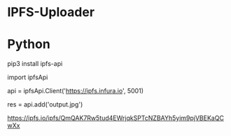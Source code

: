 # IPFS-Uploader

# Python

pip3 install ipfs-api

import ipfsApi

api = ipfsApi.Client('https://ipfs.infura.io', 5001)

res = api.add('output.jpg')

https://ipfs.io/ipfs/QmQAK7Rw5tud4EWrjqkSPTcNZBAYh5yim9pjVBEKaQCwXx
